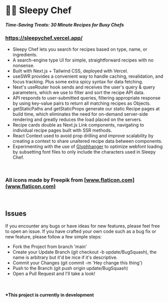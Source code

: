 # 👩‍🍳 Sleepy Chef

##### Time-Saving Treats: 30 Minute Recipes for Busy Chefs

### https://sleepychef.vercel.app/

- Sleepy Chef lets you search for recipes based on type, name, or ingredients.
- A search-engine type UI for simple, straightforward recipes with no nonsense.
- Built with Next.js + Tailwind CSS, deployed with Vercel.
- useSWR provides a convenient way to handle caching, revalidation, and focus tracking. Plus some extra spicy syntax for data fetching.
- Next's useRouter hook sends and receives the user's query & query parameters, which we use to filter and sort the recipe API data.
- API responds to user-submitted queries, filtering appropriate response by using key-value pairs to return all matching recipes as Objects.
- getStaticPaths and getStaticProps generate our static Recipe pages at build time, which eliminates the need for on-demand server-side rendering and greatly reduces the load placed on the servers.
- Recipe cards double as Next.js Link components, navigating to individual recipe pages built with SSR methods.
- React Context used to avoid prop drilling and improve scalability by creating a context to share unaltered recipe data between components.
- Experimenting with the use of [Glyphhanger](https://github.com/soundwanders/sleepy-chef/blob/main/glyphhanger-experiment.md) to optimize webfont loading by subsetting font files to only include the characters used in Sleepy Chef.

<br/>

### All icons made by Freepik from [www.flaticon.com](www.flaticon.com)

<br/>

## Issues

If you encounter any bugs or have ideas for new features, please feel free to open an issue. If you have crafted your own code such as a bug fix or new feature, please follow a few simple steps:
-    Fork the Project from branch 'main'
-    Create your Update Branch (git checkout -b update/BugSquash), 
     the name is arbitrary but it'd be nice if it's descriptive.
-    Commit your Changes (git commit -m 'Hey change this thing')
-    Push to the Branch (git push origin update/BugSquash)
-    Open a Pull Request and I'll take a look!

<br/>

#### __*This project is currently in development__
